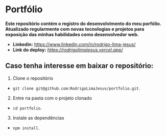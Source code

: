 # Portfólio
**Este repositório contém o registro do desenvolvimento do meu porfólio. Atualizado regularmente com novas tecnologias e projetos para exposição das minhas habilidades como desenvolvedor web.**

* **Linkedin:** <https://www.linkedin.com/in/rodrigo-lima-jesus/>
* **Link do deploy:** *<https://rodrigolimajesus.vercel.app/>*

## Caso tenha interesse em baixar o repositório:

1. Clone o repositório
  * `git clone git@github.com:RodrigoLimaJesus/portfolio.git`.
2. Entre na pasta com o projeto clonado
  * `cd portfolio`.
3. Instale as dependências
  * `npm install`.